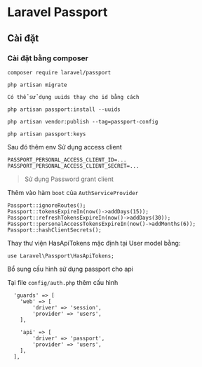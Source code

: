 # Laravel Passport

Cài đặt
---------------

### Cài đặt bằng composer

```
composer require laravel/passport
```

```
php artisan migrate

Có thể sử dụng uuids thay cho id bằng cách

php artisan passport:install --uuids

php artisan vendor:publish --tag=passport-config

php artisan passport:keys
```

Sau đó thêm env
Sử dụng access client
```
PASSPORT_PERSONAL_ACCESS_CLIENT_ID=...
PASSPORT_PERSONAL_ACCESS_CLIENT_SECRET=...
```

> Sử dụng Password grant client

Thêm vào hàm ```boot``` của ```AuthServiceProvider```

```
Passport::ignoreRoutes();
Passport::tokensExpireIn(now()->addDays(15));
Passport::refreshTokensExpireIn(now()->addDays(30));
Passport::personalAccessTokensExpireIn(now()->addMonths(6));
Passport::hashClientSecrets();
```

Thay thư viện HasApiTokens mặc định tại User model bằng:

```
use Laravel\Passport\HasApiTokens;
```

Bổ sung cấu hình sử dụng passport cho api

Tại file ```config/auth.php``` thêm cấu hình

```
  'guards' => [
    'web' => [
        'driver' => 'session',
        'provider' => 'users',
    ],
 
    'api' => [
        'driver' => 'passport',
        'provider' => 'users',
    ],
  ],
```


